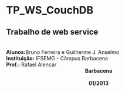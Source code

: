TP_WS_CouchDB
=============

<h2>Trabalho de web service</h2><br>
<b>Alunos:</b>Bruno Ferreira e Guilherme J. Anselmo<br>
<b>Instituição:</b> IFSEMG - Câmpus Barbacena<br>
<b>Prof.:</b> Rafael Alencar<br>
<b><center>Barbacena</center></b><br>
<b><center>01/2013</center></b><br>
